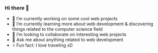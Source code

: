 ### Hi there 👋

- 🔭 I’m currently working on some cool web projects
- 🌱 I’m currently learning more about web development & discovering things related to the computer science field
- 👯 I’m looking to collaborate on interesting web projects
- 💬 Ask me about anything related to web development
- ⚡ Fun fact: I love traveling xD
